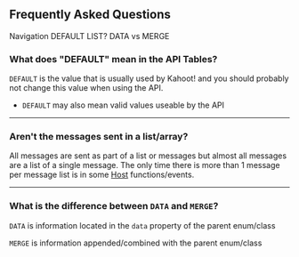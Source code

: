 ## Frequently Asked Questions
<div class="navigation">
  <div>
    <span>Navigation</span>
    <a link="?scrollTo=default" class="nav">DEFAULT</a>
    <a link="?scrollTo=list" class="nav">LIST?</a>
    <a link="?scrollTo=datamerge" class="nav">DATA vs MERGE</a>
  </div>
</div>

<a class="nam" link="?scrollTo=default"></a>
### What does "DEFAULT" mean in the API Tables?
`DEFAULT` is the value that is usually used by Kahoot! and you should probably not change this value when using the API.
- `DEFAULT` may also mean valid values useable by the API

---
<a class="nam" link="?scrollTo=list"></a>
### Aren't the messages sent in a list/array?
All messages are sent as part of a list or messages but almost all messages are a list of a single message. The only time there is more than 1 message per message list is in some [Host](/class/host) functions/events.

---
<a class="nam" link="?scrollTo=datamerge"></a>
### What is the difference between `DATA` and `MERGE`?
`DATA` is information located in the `data` property of the parent enum/class

`MERGE` is information appended/combined with the parent enum/class
